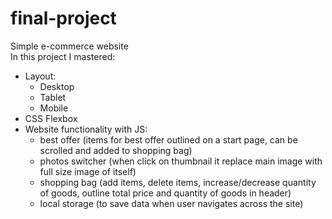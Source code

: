 # final-project
Simple e-commerce website\
In this project I mastered:  
* Layout:  
  * Desktop  
  * Tablet  
  * Mobile  
* CSS Flexbox  
* Website functionality with JS:  
  * best offer (items for best offer outlined on a start page, can be scrolled and added to shopping bag)    
  * photos switcher (when click on thumbnail it replace main image with full size image of itself)  
  * shopping bag (add items, delete items, increase/decrease quantity of goods, outline total price and quantity of goods in header)  
  * local storage (to save data when user navigates across the site)  
  
